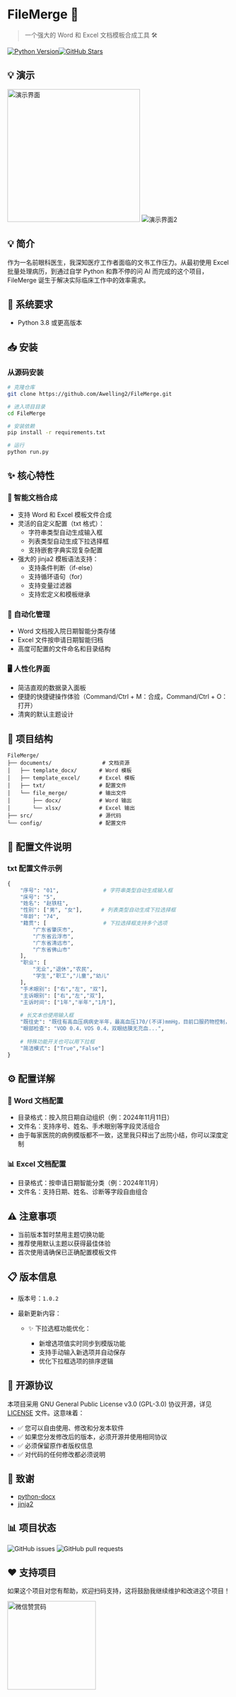 # FileMerge 📄

> 一个强大的 Word 和 Excel 文档模板合成工具 🛠️

[![Python Version](https://img.shields.io/badge/python-3.8%2B-blue)](https://www.python.org/downloads/)[![GitHub Stars](https://img.shields.io/github/stars/Awelling2/FileMerge)](https://github.com/Awelling2/FileMerge/stargazers)

## 💡 演示

<img src="photos/demo.png" alt="演示界面" width="300"/>

<img src="photos/demo2.png" alt="演示界面2">

## 💡 简介

作为一名前眼科医生，我深知医疗工作者面临的文书工作压力。从最初使用 Excel 批量处理病历，到通过自学 Python 和靠不停的问 AI 而完成的这个项目，FileMerge 诞生于解决实际临床工作中的效率需求。

## 🔧 系统要求

- Python 3.8 或更高版本

## 📥 安装

### 从源码安装

```bash
# 克隆仓库
git clone https://github.com/Awelling2/FileMerge.git

# 进入项目目录
cd FileMerge

# 安装依赖
pip install -r requirements.txt

# 运行
python run.py
```

## ✨ 核心特性

### 🔄 智能文档合成

- 支持 Word 和 Excel 模板文件合成
- 灵活的自定义配置（txt 格式）：
  - 字符串类型自动生成输入框
  - 列表类型自动生成下拉选择框
  - 支持嵌套字典实现复杂配置
- 强大的 jinja2 模板语法支持：
  - 支持条件判断（if-else）
  - 支持循环语句（for）
  - 支持变量过滤器
  - 支持宏定义和模板继承

### 📂 自动化管理

- Word 文档按入院日期智能分类存储
- Excel 文件按申请日期智能归档
- 高度可配置的文件命名和目录结构

### 🖥️ 人性化界面

- 简洁直观的数据录入面板
- 便捷的快捷键操作体验（Command/Ctrl + M：合成，Command/Ctrl + O：打开）
- 清爽的默认主题设计

## 📌 项目结构

```
FileMerge/
├── documents/                # 文档资源
│   ├── template_docx/       # Word 模板
│   ├── template_excel/      # Excel 模板
│   ├── txt/                 # 配置文件
│   └── file_merge/          # 输出文件
│       ├── docx/            # Word 输出
│       └── xlsx/            # Excel 输出
├── src/                     # 源代码
└── config/                  # 配置文件
```

## 📝 配置文件说明

### txt 配置文件示例

```python
{
    "序号": "01",              # 字符串类型自动生成输入框
    "床号": "5",
    "姓名": "赵铁柱",
    "性别": ["男", "女"],      # 列表类型自动生成下拉选择框
    "年龄": "74",
    "籍贯": [                  # 下拉选择框支持多个选项
        "广东省肇庆市",
        "广东省云浮市",
        "广东省清远市",
        "广东省佛山市"
    ],
    "职业": [
        "无业","退休","农民",
        "学生","职工","儿童","幼儿"
    ],
    "手术眼别": ["右","左", "双"],
    "主诉眼别": ["右","左","双"],
    "主诉时间": ["1年","半年","1月"],
  
    # 长文本也使用输入框
    "既往史": "既往有高血压病病史半年，最高血压170/(不详)mmHg，目前口服药物控制，患者自诉现病情稳定。",
    "眼部检查": "VOD 0.4，VOS 0.4，双眼结膜无充血...",
  
    # 特殊功能开关也可以用下拉框
    "简洁模式": ["True","False"]
}
```

## ⚙️ 配置详解

### 📝 Word 文档配置

- 目录格式：按入院日期自动组织（例：2024年11月11日）
- 文件名：支持序号、姓名、手术眼别等字段灵活组合
- 由于每家医院的病例模版都不一致，这里我只释出了出院小结，你可以深度定制

### 📊 Excel 文档配置

- 目录格式：按申请日期智能分类（例：2024年11月）
- 文件名：支持日期、姓名、诊断等字段自由组合

## ⚠️ 注意事项

- 当前版本暂时禁用主题切换功能
- 推荐使用默认主题以获得最佳体验
- 首次使用请确保已正确配置模板文件

## 📋 版本信息

- 版本号：`1.0.2`
- 最新更新内容：

  - ✨ 下拉选框功能优化：

    - 新增选项值实时同步到模版功能
    - 支持手动输入新选项并自动保存
    - 优化下拉框选项的排序逻辑

## 📝 开源协议

本项目采用 GNU General Public License v3.0 (GPL-3.0) 协议开源，详见 [LICENSE](LICENSE) 文件。这意味着：

- ✅ 您可以自由使用、修改和分发本软件
- ✅ 如果您分发修改后的版本，必须开源并使用相同协议
- ✅ 必须保留原作者版权信息
- ✅ 对代码的任何修改都必须说明

## 🙏 致谢

- [python-docx](https://github.com/python-openxml/python-docx)
- [jinja2](https://github.com/pallets/jinja)

## 📊 项目状态

![GitHub issues](https://img.shields.io/github/issues/Awelling2/FileMerge)
![GitHub pull requests](https://img.shields.io/github/issues-pr/Awelling2/FileMerge)

## ❤️ 支持项目

如果这个项目对您有帮助，欢迎扫码支持，这将鼓励我继续维护和改进这个项目！

<img src="photos/wechat_pay.jpg" alt="微信赞赏码" width="200"/>
